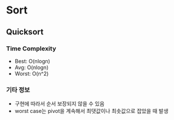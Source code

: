 # Sort
## Quicksort
### Time Complexity
- Best: O(nlogn)
- Avg: O(nlogn)
- Worst: O(n^2)

### 기타 정보
- 구현에 따라서 순서 보장되지 않을 수 있음
- worst case는 pivot을 계속해서 최댓값이나 최솟값으로 잡았을 때 발생
